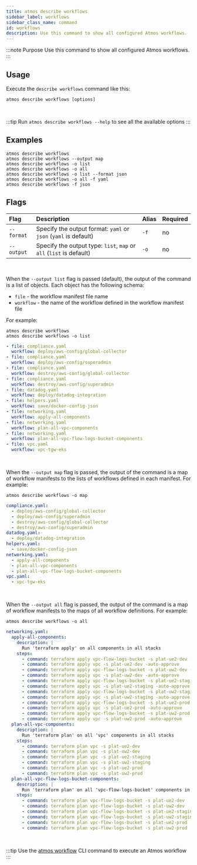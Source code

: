 ```yaml
---
title: atmos describe workflows
sidebar_label: workflows
sidebar_class_name: command
id: workflows
description: Use this command to show all configured Atmos workflows.
---
```


:::note Purpose
Use this command to show all configured Atmos workflows.
:::

## Usage

Execute the `describe workflows` command like this:

```shell
atmos describe workflows [options]
```

<br/>

:::tip
Run `atmos describe workflows --help` to see all the available options
:::

## Examples

```shell
atmos describe workflows
atmos describe workflows --output map
atmos describe workflows -o list
atmos describe workflows -o all
atmos describe workflows -o list --format json
atmos describe workflows -o all -f yaml
atmos describe workflows -f json
```

## Flags

| Flag       | Description                                                         | Alias | Required |
|:-----------|:--------------------------------------------------------------------|:------|:---------|
| `--format` | Specify the output format: `yaml` or `json` (`yaml` is default)     | `-f`  | no       |
| `--output` | Specify the output type: `list`, `map` or `all` (`list` is default) | `-o`  | no       |

<br/>

When the `--output list` flag is passed (default), the output of the command is a list of objects. Each object has the following schema:

- `file` - the workflow manifest file name
- `workflow` - the name of the workflow defined in the workflow manifest file

For example:

```shell
atmos describe workflows
atmos describe workflows -o list
```

```yaml
- file: compliance.yaml
  workflow: deploy/aws-config/global-collector
- file: compliance.yaml
  workflow: deploy/aws-config/superadmin
- file: compliance.yaml
  workflow: destroy/aws-config/global-collector
- file: compliance.yaml
  workflow: destroy/aws-config/superadmin
- file: datadog.yaml
  workflow: deploy/datadog-integration
- file: helpers.yaml
  workflow: save/docker-config-json
- file: networking.yaml
  workflow: apply-all-components
- file: networking.yaml
  workflow: plan-all-vpc-components
- file: networking.yaml
  workflow: plan-all-vpc-flow-logs-bucket-components
- file: vpc.yaml
  workflow: vpc-tgw-eks
```

<br/>

When the `--output map` flag is passed, the output of the command is a map of workflow manifests to the lists of workflows defined in each manifest.
For example:

```shell
atmos describe workflows -o map
```

```yaml
compliance.yaml:
  - deploy/aws-config/global-collector
  - deploy/aws-config/superadmin
  - destroy/aws-config/global-collector
  - destroy/aws-config/superadmin
datadog.yaml:
  - deploy/datadog-integration
helpers.yaml:
  - save/docker-config-json
networking.yaml:
  - apply-all-components
  - plan-all-vpc-components
  - plan-all-vpc-flow-logs-bucket-components
vpc.yaml:
  - vpc-tgw-eks
```

<br/>

When the `--output all` flag is passed, the output of the command is a map of workflow manifests to the maps of all workflow definitions. For example:

```shell
atmos describe workflows -o all
```

```yaml
networking.yaml:
  apply-all-components:
    description: |
      Run 'terraform apply' on all components in all stacks
    steps:
      - command: terraform apply vpc-flow-logs-bucket -s plat-ue2-dev -auto-approve
      - command: terraform apply vpc -s plat-ue2-dev -auto-approve
      - command: terraform apply vpc-flow-logs-bucket -s plat-uw2-dev -auto-approve
      - command: terraform apply vpc -s plat-uw2-dev -auto-approve
      - command: terraform apply vpc-flow-logs-bucket -s plat-ue2-staging -auto-approve
      - command: terraform apply vpc -s plat-ue2-staging -auto-approve
      - command: terraform apply vpc-flow-logs-bucket -s plat-uw2-staging -auto-approve
      - command: terraform apply vpc -s plat-uw2-staging -auto-approve
      - command: terraform apply vpc-flow-logs-bucket -s plat-ue2-prod -auto-approve
      - command: terraform apply vpc -s plat-ue2-prod -auto-approve
      - command: terraform apply vpc-flow-logs-bucket -s plat-uw2-prod -auto-approve
      - command: terraform apply vpc -s plat-uw2-prod -auto-approve
  plan-all-vpc-components:
    description: |
      Run 'terraform plan' on all 'vpc' components in all stacks
    steps:
      - command: terraform plan vpc -s plat-ue2-dev
      - command: terraform plan vpc -s plat-uw2-dev
      - command: terraform plan vpc -s plat-ue2-staging
      - command: terraform plan vpc -s plat-uw2-staging
      - command: terraform plan vpc -s plat-ue2-prod
      - command: terraform plan vpc -s plat-uw2-prod
  plan-all-vpc-flow-logs-bucket-components:
    description: |
      Run 'terraform plan' on all 'vpc-flow-logs-bucket' components in all stacks
    steps:
      - command: terraform plan vpc-flow-logs-bucket -s plat-ue2-dev
      - command: terraform plan vpc-flow-logs-bucket -s plat-uw2-dev
      - command: terraform plan vpc-flow-logs-bucket -s plat-ue2-staging
      - command: terraform plan vpc-flow-logs-bucket -s plat-uw2-staging
      - command: terraform plan vpc-flow-logs-bucket -s plat-ue2-prod
      - command: terraform plan vpc-flow-logs-bucket -s plat-uw2-prod
```

<br/>

:::tip
Use the [atmos workflow](/cli/commands/workflow) CLI command to execute an Atmos workflow
:::
